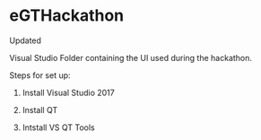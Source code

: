 # eGTHackathon

Updated 

Visual Studio Folder containing the UI used during the hackathon.

Steps for set up:

1. Install Visual Studio 2017


2. Install QT 


3. Intstall VS QT Tools
